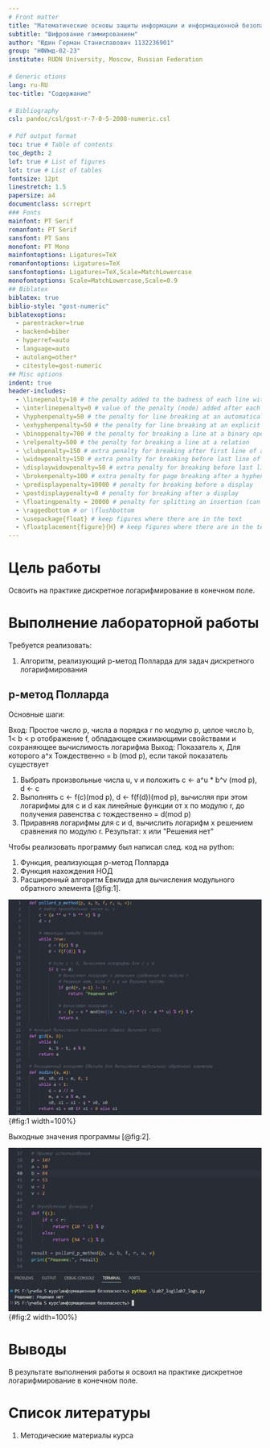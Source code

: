 ```yaml
---
# Front matter
title: "Математические основы защиты информации и информационной безопасности. Отчет по лабораторной работе №7"
subtitle: "Шифрование гаммированием"
author: "Юдин Герман Станиславович 1132236901"
group: "НФИмд-02-23"
institute: RUDN University, Moscow, Russian Federation

# Generic otions
lang: ru-RU
toc-title: "Содержание"

# Bibliography
csl: pandoc/csl/gost-r-7-0-5-2008-numeric.csl

# Pdf output format
toc: true # Table of contents
toc_depth: 2
lof: true # List of figures
lot: true # List of tables
fontsize: 12pt
linestretch: 1.5
papersize: a4
documentclass: scrreprt
### Fonts
mainfont: PT Serif
romanfont: PT Serif
sansfont: PT Sans
monofont: PT Mono
mainfontoptions: Ligatures=TeX
romanfontoptions: Ligatures=TeX
sansfontoptions: Ligatures=TeX,Scale=MatchLowercase
monofontoptions: Scale=MatchLowercase,Scale=0.9
## Biblatex
biblatex: true
biblio-style: "gost-numeric"
biblatexoptions:
  - parentracker=true
  - backend=biber
  - hyperref=auto
  - language=auto
  - autolang=other*
  - citestyle=gost-numeric
## Misc options
indent: true
header-includes:
  - \linepenalty=10 # the penalty added to the badness of each line within a paragraph (no associated penalty node) Increasing the value makes tex try to have fewer lines in the paragraph.
  - \interlinepenalty=0 # value of the penalty (node) added after each line of a paragraph.
  - \hyphenpenalty=50 # the penalty for line breaking at an automatically inserted hyphen
  - \exhyphenpenalty=50 # the penalty for line breaking at an explicit hyphen
  - \binoppenalty=700 # the penalty for breaking a line at a binary operator
  - \relpenalty=500 # the penalty for breaking a line at a relation
  - \clubpenalty=150 # extra penalty for breaking after first line of a paragraph
  - \widowpenalty=150 # extra penalty for breaking before last line of a paragraph
  - \displaywidowpenalty=50 # extra penalty for breaking before last line before a display math
  - \brokenpenalty=100 # extra penalty for page breaking after a hyphenated line
  - \predisplaypenalty=10000 # penalty for breaking before a display
  - \postdisplaypenalty=0 # penalty for breaking after a display
  - \floatingpenalty = 20000 # penalty for splitting an insertion (can only be split footnote in standard LaTeX)
  - \raggedbottom # or \flushbottom
  - \usepackage{float} # keep figures where there are in the text
  - \floatplacement{figure}{H} # keep figures where there are in the text
---
```


# Цель работы

Освоить на практике дискретное логарифмирование в конечном поле.

# Выполнение лабораторной работы

Требуется реализовать:

1. Алгоритм, реализующий p-метод Полларда для задач дискретного логарифмирования

## p-метод Полларда

Основные шаги:

Вход: Простое число p, числа a порядка r по модулю p, целое число b, 1< b < p отображение f, обладающее сжимающими свойствами и сохраняющее вычислимость логарифма
Выход: Показатель x, Для которого a^x Тождественно = b (mod p), если такой показатель существует
1. Выбрать произвольные числа u, v и положить c <- a^u * b^v (mod p), d <- c
2. Выполнять c <- f(c)(mod p), d <- f(f(d))(mod p), вычисляя при этом логарифмы для c и d как линейные функции от x по модулю r, до получения равенства c тождественно = d(mod p)
3. Приравняв логарифмы для c и d, вычислить логарифм x решением сравнения по модулю r. Результат: x или "Решения нет"

Чтобы реализовать программу был написал след. код на python:

1. Функция, реализующая p-метод Полларда
2. Функция нахождения НОД 
3. Расширенный алгоритм Евклида для вычисления модульного обратного элемента [@fig:1].

![main_func](pics/1_main_func.png){#fig:1 width=100%}

Выходные значения программы  [@fig:2].

![output](pics/2_output.png){#fig:2 width=100%}


# Выводы

В результате выполнения работы я освоил на практике дискретное логарифмирование в конечном поле.

# Список литературы

1. Методические материалы курса
